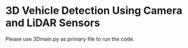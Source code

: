 # 3D Vehicle Detection Using Camera and LiDAR Sensors

Please use 3Dmain.py as primary file to run the code.
  
